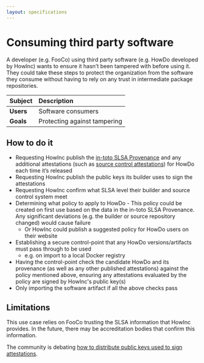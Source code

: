```yaml
---
layout: specifications
---
```

# Consuming third party software

A developer (e.g. FooCo) using third party software (e.g. HowDo developed by HowInc) wants to ensure it hasn’t been tampered with before using it. They could take these steps to protect the organization from the software they consume without having to rely on any trust in intermediate package repositories.

| Subject   | Description                   |
|:----------|:------------------------------|
| **Users** | Software consumers            |
| **Goals** | Protecting against tampering  |

## How to do it

- Requesting HowInc publish the [in-toto SLSA Provenance](https://slsa.dev/provenance) and any additional attestations (such as [source control attestations](https://github.com/in-toto/attestation/issues/47)) for HowDo each time it’s released
- Requesting HowInc publish the public keys its builder uses to sign the attestations
- Requesting HowInc confirm what SLSA level their builder and source control system meet
- Determining what policy to apply to HowDo  - This policy could be created on first use based on the data in the in-toto SLSA Provenance. Any significant deviations (e.g. the builder or source repository changed) would cause failure
  - Or HowInc could publish a suggested policy for HowDo users on their website
- Establishing a secure control-point that any HowDo versions/artifacts must pass through to be used
  - e.g. on import to a local Docker registry
- Having the control-point check the candidate HowDo and its provenance (as well as any other published attestations) against the policy mentioned above, ensuring any attestations evaluated by the policy are signed by HowInc's public key(s)
- Only importing the software artifact if all the above checks pass

## Limitations

This use case relies on FooCo trusting the SLSA information that HowInc provides. In the future, there may be accreditation bodies that confirm this information.

The community is debating [how to distribute public keys used to sign attestations](https://github.com/slsa-framework/slsa/issues/101).
